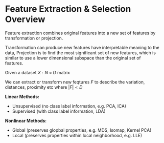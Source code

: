 # Feature Extraction & Selection Overview

Feature extraction combines original features into a new set of features by transformation or projection.

Transformation can produce new features have interpretable meaning to the data, Projection is to find the most significant set of new features, which is similar to use a lower dimensional subspace than the original set of features.


Given a dataset $X: N \times D$ matrix

We can extract or transform new feqtures $F$ to describe the variation, distances, proximity etc where $|F| < D$

**Linear Methods:**
- Unsupervised (no class label information, e.g. PCA, ICA)
- Supervised (with class label information, LDA)


**Nonlinear Methods:**
- Global (preserves glopbal properties, e.g. MDS, Isomap, Kernel PCA)
- Local (preserves properties within local neighborhood, e.g. LLE)

